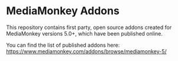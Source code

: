 # MediaMonkey Addons

This repository contains first party, open source addons created for MediaMonkey versions 5.0+, which have been published online. 

You can find the list of published addons here: https://www.mediamonkey.com/addons/browse/mediamonkey-5/